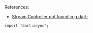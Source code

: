 References:

- [Stream Controller not found in g.dart:](https://github.com/pinchbv/floor/issues/110#issuecomment-479367697)

````
import 'dart:async';
````
